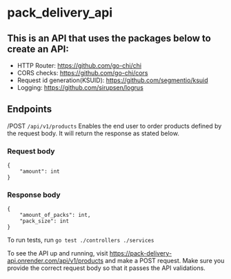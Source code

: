 # pack_delivery_api
## This is an API that uses the packages below to create an API:
-	HTTP Router: https://github.com/go-chi/chi
-	CORS checks: https://github.com/go-chi/cors
-	Request id generation(KSUID): https://github.com/segmentio/ksuid
-	Logging: https://github.com/sirupsen/logrus

## Endpoints
/POST `/api/v1/products`
Enables the end user to order products defined by the request body. It will return the response as stated below.

### Request body
```
{
	"amount": int
}
```
### Response body
```
{
	"amount_of_packs": int,
	"pack_size": int
}
```
To run tests, run `go test ./controllers ./services`

To see the API up and running, visit https://pack-delivery-api.onrender.com/api/v1/products and make a POST request. Make sure you provide the correct request body so that it passes the API validations.